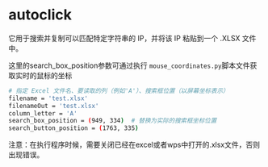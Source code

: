 # autoclick
它用于搜索并复制可以匹配特定字符串的 IP，并将该 IP 粘贴到一个 .XLSX 文件中。


这里的search_box_position参数可通过执行 `mouse_coordinates.py`脚本文件获取实时的鼠标的坐标
```bash
# 指定 Excel 文件名、要读取的列（例如'A'）、搜索框位置（以屏幕坐标表示）
filename = 'test.xlsx'
filenameOut = 'test.xlsx'
column_letter = 'A'
search_box_position = (949, 334)  # 替换为实际的搜索框坐标位置
search_button_position = (1763, 335)
```

注意：在执行程序时候，需要关闭已经在excel或者wps中打开的.xlsx文件，否则出现错误。


